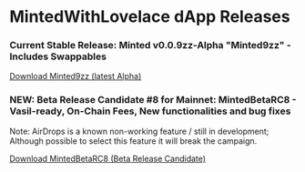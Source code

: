 # MintedWithLovelace dApp Releases
### Current Stable Release: Minted v0.0.9zz-Alpha "Minted9zz" - Includes Swappables

[Download Minted9zz (latest Alpha)](https://github.com/MadeWithLovelace/MintedWithLovelace/raw/main/dapp/releases/Minted9zz.tar.gz)

### NEW: Beta Release Candidate #8 for Mainnet: MintedBetaRC8 - Vasil-ready, On-Chain Fees, New functionalities and bug fixes
Note: AirDrops is a known non-working feature / still in development; Although possible to select this feature it will break the campaign.

[Download MintedBetaRC8 (Beta Release Candidate)](https://github.com/MintedWithLovelace/MintedWithLovelace/raw/main/dapp/releases/MintedBetaRC8.tar.gz)
